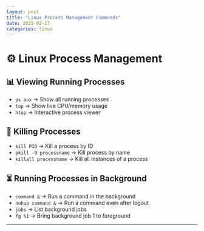 ```yaml
---
layout: post
title: "Linux Process Management Commands"
date: 2025-02-17
categories: linux
---
```


# ⚙️ Linux Process Management

## 📊 Viewing Running Processes
- `ps aux` → Show all running processes
- `top` → Show live CPU/memory usage
- `htop` → Interactive process viewer

## 🛑 Killing Processes
- `kill PID` → Kill a process by ID
- `pkill -9 processname` → Kill process by name
- `killall processname` → Kill all instances of a process

## ⏳ Running Processes in Background
- `command &` → Run a command in the background
- `nohup command &` → Run a command even after logout
- `jobs` → List background jobs
- `fg %1` → Bring background job 1 to foreground

---
